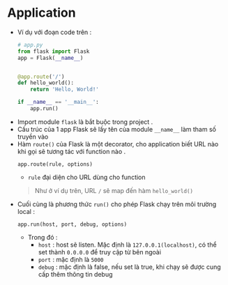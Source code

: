 # Application
- Ví dụ với đoạn code trên :
    ```py
    # app.py
    from flask import Flask
    app = Flask(__name__)


    @app.route('/')
    def hello_world():
        return 'Hello, World!'

    if __name__ == '__main__':
        app.run()
    ```
- Import module `flask` là bắt buộc trong project .
- Cấu trúc của 1 app Flask sẽ lấy tên của module `__name__` làm tham số truyền vào
- Hàm `route()` của Flask là một decorator, cho application biết URL nào khi gọi sẽ tương tác với function nào .
    ```
    app.route(rule, options)
    ```
    - `rule` đại diện cho URL dùng cho function
    > Như ở ví dụ trên, URL `/` sẽ map đến hàm `hello_world()`
- Cuối cùng là phương thức `run()` cho phép Flask chạy trên môi trường local :
    ```
    app.run(host, port, debug, options)
    ```
    - Trong đó :
        - `host` : host sẽ listen. Mặc định là `127.0.0.1(localhost)`, có thể set thành `0.0.0.0` để truy cập từ bên ngoài
        - `port` : mặc định là `5000`
        - `debug` : mặc định là false, nếu set là true, khi chạy sẽ được cung cấp thêm thông tin debug
        